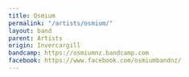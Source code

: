 ```yaml
---
title: Osmium
permalink: "/artists/osmium/"
layout: band
parent: Artists
origin: Invercargill
bandcamp: https://osmiumnz.bandcamp.com
facebook: https://www.facebook.com/osmiumbandnz/
---
```


